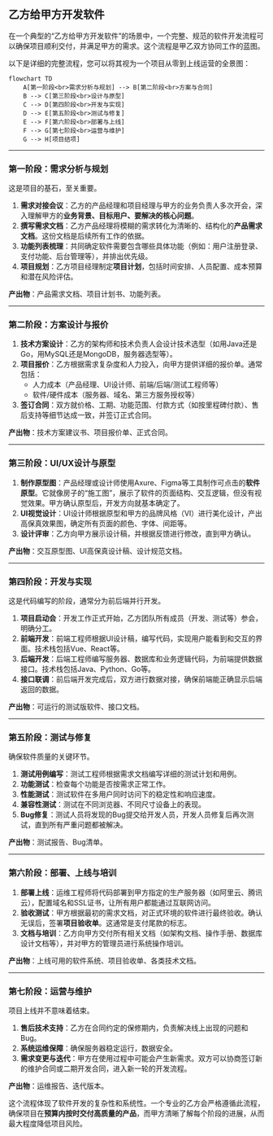 ## 乙方给甲方开发软件

在一个典型的“乙方给甲方开发软件”的场景中，一个完整、规范的软件开发流程可以确保项目顺利交付，并满足甲方的需求。这个流程是甲乙双方协同工作的蓝图。

以下是详细的完整流程，您可以将其视为一个项目从零到上线运营的全景图：

```mermaid
flowchart TD
    A[第一阶段<br>需求分析与规划] --> B[第二阶段<br>方案与合同]
    B --> C[第三阶段<br>设计与原型]
    C --> D[第四阶段<br>开发与实现]
    D --> E[第五阶段<br>测试与修复]
    E --> F[第六阶段<br>部署与上线]
    F --> G[第七阶段<br>运营与维护]
    G --> H[项目结项]
```

---

### **第一阶段：需求分析与规划**

这是项目的基石，至关重要。

1.  **需求对接会议**：乙方的产品经理和项目经理与甲方的业务负责人多次开会，深入理解甲方的**业务背景、目标用户、要解决的核心问题**。
2.  **撰写需求文档**：乙方产品经理将模糊的需求转化为清晰的、结构化的**产品需求文档**。这份文档是后续所有工作的依据。
3.  **功能列表梳理**：共同确定软件需要包含哪些具体功能（例如：用户注册登录、支付功能、后台管理等），并排出优先级。
4.  **项目规划**：乙方项目经理制定**项目计划**，包括时间安排、人员配置、成本预算和潜在风险评估。

**产出物**：产品需求文档、项目计划书、功能列表。

---

### **第二阶段：方案设计与报价**

1.  **技术方案设计**：乙方的架构师和技术负责人会设计技术选型（如用Java还是Go，用MySQL还是MongoDB，服务器选型等）。
2.  **项目报价**：乙方根据需求复杂度和人力投入，向甲方提供详细的报价单。通常包括：
    *   人力成本（产品经理、UI设计师、前端/后端/测试工程师等）
    *   软件/硬件成本（服务器、域名、第三方服务授权等）
3.  **签订合同**：双方就价格、工期、功能范围、付款方式（如按里程碑付款）、售后支持等细节达成一致，并签订正式合同。

**产出物**：技术方案建议书、项目报价单、正式合同。

---

### **第三阶段：UI/UX设计与原型**

1.  **制作原型图**：产品经理或设计师使用Axure、Figma等工具制作可点击的**软件原型**。它就像房子的“施工图”，展示了软件的页面结构、交互逻辑，但没有视觉效果。甲方确认原型后，开发方向就基本确定了。
2.  **UI视觉设计**：UI设计师根据原型和甲方的品牌风格（VI）进行美化设计，产出高保真效果图，确定所有页面的颜色、字体、间距等。
3.  **设计评审**：乙方向甲方展示设计稿，并根据反馈进行修改，直到甲方确认。

**产出物**：交互原型图、UI高保真设计稿、设计规范文档。

---

### **第四阶段：开发与实现**

这是代码编写的阶段，通常分为前后端并行开发。

1.  **项目启动会**：开发工作正式开始，乙方团队所有成员（开发、测试等）参会，明确分工。
2.  **前端开发**：前端工程师根据UI设计稿，编写代码，实现用户能看到和交互的界面。技术栈包括Vue、React等。
3.  **后端开发**：后端工程师编写服务器、数据库和业务逻辑代码，为前端提供数据接口。技术栈包括Java、Python、Go等。
4.  **接口联调**：前后端开发完成后，双方进行数据对接，确保前端能正确显示后端返回的数据。

**产出物**：可运行的测试版软件、接口文档。

---

### **第五阶段：测试与修复**

确保软件质量的关键环节。

1.  **测试用例编写**：测试工程师根据需求文档编写详细的测试计划和用例。
2.  **功能测试**：检查每个功能是否按需求正常工作。
3.  **性能测试**：测试软件在多用户同时访问下的稳定性和响应速度。
4.  **兼容性测试**：测试在不同浏览器、不同尺寸设备上的表现。
5.  **Bug修复**：测试人员将发现的Bug提交给开发人员，开发人员修复后再次测试，直到所有严重问题都被解决。

**产出物**：测试报告、Bug清单。

---

### **第六阶段：部署、上线与培训**

1.  **部署上线**：运维工程师将代码部署到甲方指定的生产服务器（如阿里云、腾讯云），配置域名和SSL证书，让所有用户都能通过互联网访问。
2.  **验收测试**：甲方根据最初的需求文档，对正式环境的软件进行最终验收。确认无误后，签署**项目验收单**。这通常是支付尾款的标志。
3.  **文档与培训**：乙方向甲方交付所有相关文档（如架构文档、操作手册、数据库设计文档等），并对甲方的管理员进行系统操作培训。

**产出物**：上线可用的软件系统、项目验收单、各类技术文档。

---

### **第七阶段：运营与维护**

项目上线并不意味着结束。

1.  **售后技术支持**：乙方在合同约定的保修期内，负责解决线上出现的问题和Bug。
2.  **系统运维保障**：确保服务器稳定运行，数据安全。
3.  **需求变更与迭代**：甲方在使用过程中可能会产生新需求。双方可以协商签订新的维护合同或二期开发合同，进入新一轮的开发流程。

**产出物**：运维报告、迭代版本。

这个流程体现了软件开发的复杂性和系统性。一个专业的乙方会严格遵循此流程，确保项目在**预算内按时交付高质量的产品**，而甲方清晰了解每个阶段的进展，从而最大程度降低项目风险。